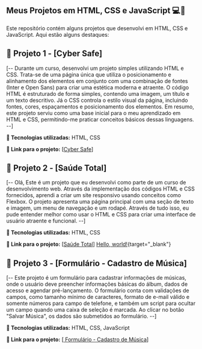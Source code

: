 ## Meus Projetos em HTML, CSS e JavaScript 💻🚀
Este repositório contém alguns projetos que desenvolvi em HTML, CSS e JavaScript. Aqui estão alguns destaques:

## 📁 Projeto 1 - [Cyber Safe]

[-- Durante um curso, desenvolvi um projeto simples utilizando HTML e CSS. Trata-se de uma página única que utiliza o posicionamento e alinhamento dos elementos em conjunto com uma combinação de fontes (Inter e Open Sans) para criar uma estética moderna e atraente. O código HTML é estruturado de forma simples, contendo uma imagem, um título e um texto descritivo. Já o CSS controla o estilo visual da página, incluindo fontes, cores, espaçamentos e posicionamento dos elementos. Em resumo, este projeto serviu como uma base inicial para o meu aprendizado em HTML e CSS, permitindo-me praticar conceitos básicos dessas linguagens. --]

**🚀 Tecnologias utilizadas:** HTML, CSS

**🔗 Link para o projeto:** [<a href="https://guilherme-dev15.github.io/Projetos-HTML-CSS-JAVASCRIPT/Projeto%2001%20-%20CyberSafe%20HTML-CSS/"  target="_blank">Cyber Safe</a>]

## 📁 Projeto 2 - [Saúde Total]

[-- Olá, Este é um projeto que eu desenvolvi como parte de um curso de desenvolvimento web. Através da implementação dos códigos HTML e CSS fornecidos, aprendi a criar um site responsivo usando conceitos como Flexbox. O projeto apresenta uma página principal com uma seção de texto e imagem, um menu de navegação e um rodapé. Através de tudo isso, eu pude entender melhor como usar o HTML e CSS para criar uma interface de usuário atraente e funcional. --]

**🚀 Tecnologias utilizadas:** HTML, CSS

**🔗 Link para o projeto:** [<a href="https://guilherme-dev15.github.io/Projetos-HTML-CSS-JAVASCRIPT/Projeto%2002%20-%20Saude%20Total%20-%20HTML-CSS/"  target="_blank">Saúde Total</a>]
[Hello, world!](http://example.com/){target="_blank"}

## 📁 Projeto 3 - [Formulário - Cadastro de Música]

[-- Este projeto é um formulário para cadastrar informações de músicas, onde o usuário deve preencher informações básicas do álbum, dados de acesso e agendar pré-lançamento. O formulário conta com validações de campos, como tamanho mínimo de caracteres, formato de e-mail válido e somente números para campo de telefone, e também um script para ocultar um campo quando uma caixa de seleção é marcada. Ao clicar no botão "Salvar Música", os dados são submetidos ao formulário. --]

**🚀 Tecnologias utilizadas:** HTML, CSS, JavaScript

**🔗 Link para o projeto:** [<a href="https://guilherme-dev15.github.io/Projetos-HTML-CSS-JAVASCRIPT/Projeto%2003%20-%20Forulário%20HTML-CSS/"  target="_blank">
Formulário - Cadastro de Música</a>]

